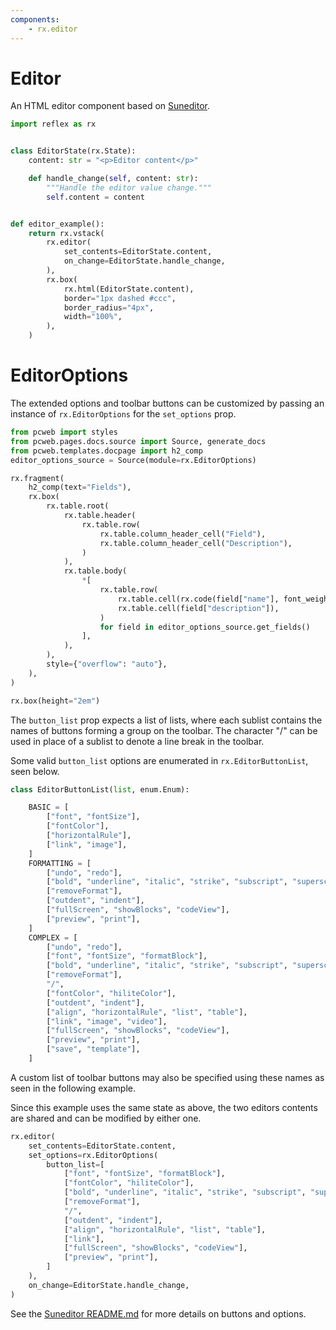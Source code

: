 ```yaml
---
components:
    - rx.editor
---
```


# Editor

An HTML editor component based on [Suneditor](http://suneditor.com/sample/index.html).

```python demo exec
import reflex as rx


class EditorState(rx.State):
    content: str = "<p>Editor content</p>"

    def handle_change(self, content: str):
        """Handle the editor value change."""
        self.content = content


def editor_example():
    return rx.vstack(
        rx.editor(
            set_contents=EditorState.content,
            on_change=EditorState.handle_change,
        ),
        rx.box(
            rx.html(EditorState.content),
            border="1px dashed #ccc",
            border_radius="4px",
            width="100%",
        ),
    )
```

# EditorOptions

The extended options and toolbar buttons can be customized by passing an instance
of `rx.EditorOptions` for the `set_options` prop.

```python exec
from pcweb import styles
from pcweb.pages.docs.source import Source, generate_docs
from pcweb.templates.docpage import h2_comp
editor_options_source = Source(module=rx.EditorOptions)
```

```python eval
rx.fragment(
    h2_comp(text="Fields"),
    rx.box(
        rx.table.root(
            rx.table.header(
                rx.table.row(
                    rx.table.column_header_cell("Field"),
                    rx.table.column_header_cell("Description"),
                )
            ),
            rx.table.body(
                *[
                    rx.table.row(
                        rx.table.cell(rx.code(field["name"], font_weight=styles.BOLD_WEIGHT)),
                        rx.table.cell(field["description"]),
                    )
                    for field in editor_options_source.get_fields()
                ],
            ),
        ), 
        style={"overflow": "auto"},
    ),
)
```

```python eval
rx.box(height="2em")
```

The `button_list` prop expects a list of lists, where each sublist contains the
names of buttons forming a group on the toolbar. The character "/" can be used
in place of a sublist to denote a line break in the toolbar.

Some valid `button_list` options are enumerated in `rx.EditorButtonList`, seen below.

```python
class EditorButtonList(list, enum.Enum):

    BASIC = [
        ["font", "fontSize"],
        ["fontColor"],
        ["horizontalRule"],
        ["link", "image"],
    ]
    FORMATTING = [
        ["undo", "redo"],
        ["bold", "underline", "italic", "strike", "subscript", "superscript"],
        ["removeFormat"],
        ["outdent", "indent"],
        ["fullScreen", "showBlocks", "codeView"],
        ["preview", "print"],
    ]
    COMPLEX = [
        ["undo", "redo"],
        ["font", "fontSize", "formatBlock"],
        ["bold", "underline", "italic", "strike", "subscript", "superscript"],
        ["removeFormat"],
        "/",
        ["fontColor", "hiliteColor"],
        ["outdent", "indent"],
        ["align", "horizontalRule", "list", "table"],
        ["link", "image", "video"],
        ["fullScreen", "showBlocks", "codeView"],
        ["preview", "print"],
        ["save", "template"],
    ]
```

A custom list of toolbar buttons may also be specified using these names as seen
in the following example.

Since this example uses the same state as above, the two editors contents are
shared and can be modified by either one.

```python demo
rx.editor(
    set_contents=EditorState.content,
    set_options=rx.EditorOptions(
        button_list=[
            ["font", "fontSize", "formatBlock"],
            ["fontColor", "hiliteColor"],
            ["bold", "underline", "italic", "strike", "subscript", "superscript"],
            ["removeFormat"],
            "/",
            ["outdent", "indent"],
            ["align", "horizontalRule", "list", "table"],
            ["link"],
            ["fullScreen", "showBlocks", "codeView"],
            ["preview", "print"],
        ]
    ),
    on_change=EditorState.handle_change,
)
```

See the [Suneditor README.md](https://github.com/JiHong88/suneditor/blob/master/README.md) for more
details on buttons and options.
